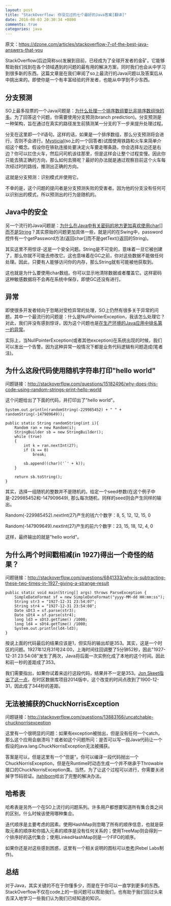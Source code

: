 ```yaml
---
layout: post
title: "StackOverflow: 你没见过的七个最好的Java答案[翻译]"
date: 2016-08-03 20:30:34 +0800
comments: true
categories: java
---
```


原文：<https://dzone.com/articles/stackoverflow-7-of-the-best-java-answers-that-you>

StackOverflow(后边简称so)发展到目前，已经成为了全球开发者的金矿。它能够帮助我们找到在各个领域遇到的问题的最有用的解决方案，同时我们也会从中学习到很多新的东西。这篇文章是在我们审阅了so上最流行的Java问题以及答案后从中挑出来的。即使你是一个有丰富经验的开发者，也能从中学到不少东西。

<!--more-->

## 分支预测

SO上最多投票的一个Java问题是：[为什么处理一个排序数组要比非排序数组快的多](http://stackoverflow.com/questions/11227809/why-is-it-faster-to-process-a-sorted-array-than-an-unsorted-array)。为了回答这个问题，你需要使用分支预测(branch prediction)。分支预测是一种架构，旨在通过在真实的路径发生前猜测某一分支的下一步来提升处理过程。

分支在这里即一个if语句。这样的话，如果是一个排序数组，那么分支预测将会进行，否则不会进行。[Mysticial](http://stackoverflow.com/questions/11227809/why-is-it-faster-to-process-a-sorted-array-than-an-unsorted-array/11227902#11227902)(so上的一个回答者)试图使用铁路和火车来简单介绍这个概念。假设你在铁轨连接处要决定火车要走哪条路，你会选择左边还是右边？你可以拦住火车，然后问司机该往那里，但是这样会让整个过程变慢。因此你只能去猜正确的方向，那么如何去猜呢？最好的办法就是通过观察目前这个火车每次经过时的路线，推测出正确的方向。

这就是分支预测：识别模式并使用它。

不幸的是，这个问题的提问者是分支预测失败的受害者。因为他的分支没有任何可以识别出的模式，所以预测出的行为是随机的。

## Java中的安全

另一个流行的Java问题是：[为什么在Java中有关密码的地方更加喜欢使用char[]而不是String](http://stackoverflow.com/questions/8881291/why-is-char-preferred-over-string-for-passwords-in-java)？其实原始的问题更加具体一些，就是问的在Swing中，password控件有一个getPassword方法(返回char[]而不是getText()返回的String)。

其实这里不用惊讶-这是一个安全问题。String是不可变的，意味着一旦它被创建了，那么你就不可能去修改它。这也意味着在GC之前，你对这些数据不能做任何处理。因此，只要有人能够访问你的内存，那么String就有可能被他获取到。

这也就是为什么要使用char数组。你可以显示地清除数据或者覆盖它。这样密码这种敏感数据将不会再在系统中保存，即使GC还没有进行。

## 异常

即使很多开发者倾向于忽略对受检异常的处理，SO上仍然有很多关于异常的问题。其中一个最流行的问题是：什么是NullPointerException，我该怎么处理它？对此，我们并没有感到惊讶，因为这个问题也是[在生产环境的Java应用中排名第一的异常](http://blog.takipi.com/the-top-10-exceptions-types-in-production-java-applications-based-on-1b-events/)。

实际上，当NullPointerException(或者其他exception)在系统出现的时候，我们可以发出一个告警。因为这种异常一般情况下都是业务代码逻辑有问题造成(笔者注)。

## 为什么这段代码使用随机字符串打印"hello world"

问题链接：<http://stackoverflow.com/questions/15182496/why-does-this-code-using-random-strings-print-hello-world>

这个问题给出了下面的代码，并打印出了"hello world"。

	System.out.println(randomString(-229985452) + " " + randomString(-147909649));
	
	public static String randomString(int i){
	    Random ran = new Random(i);
	    StringBuilder sb = new StringBuilder();
	    while (true)
	    {
	        int k = ran.nextInt(27);
	        if (k == 0)
	            break;

	        sb.append((char)('`' + k));
	    }

	    return sb.toString();
	}
	
其实，选择一组随机的整数并不是随机的。给定一个seed参数(在这个例子中是-229985452和-147909649), 那么每次随机，同样的seed则会产生同样的输出。

Random(-229985452).nextInt(27)产生的钱六个数字：8, 5, 12, 12, 15, 0

Random(-147909649).nextInt(27)产生的前六个数字：23, 15, 18, 12, 4, 0

这样，最终输出的就是"hello world"。

## 为什么两个时间戳相减(in 1927)得出一个奇怪的结果？

问题链接：<http://stackoverflow.com/questions/6841333/why-is-subtracting-these-two-times-in-1927-giving-a-strange-result>

	public static void main(String[] args) throws ParseException {
	    SimpleDateFormat sf = new SimpleDateFormat("yyyy-MM-dd HH:mm:ss");  
	    String str3 = "1927-12-31 23:54:07";  
	    String str4 = "1927-12-31 23:54:08";  
	    Date sDt3 = sf.parse(str3);  
	    Date sDt4 = sf.parse(str4);  
	    long ld3 = sDt3.getTime() /1000;  
	    long ld4 = sDt4.getTime() /1000;
	    System.out.println(ld4-ld3);
	}

按说上面的代码最后的结果应该是1，但实际的输出却是353。其实，这是一个时区的问题。1927年12月31号24:00，上海时间往回调整了5分钟52秒，因此"1927-12-31 23:54:08"发生了两次，Java将后面一次实例化成了本地的这个时间。因此和前一秒的差距成了353。

我们需要指出，如果你试着来运行这段代码，结果并不一定是353。[Jon Skeet指出了这一点](http://stackoverflow.com/a/6841479/5982245)，在时区数据库项目2014版中，这个改变的时间点改到了1900-12-31，因此成了344秒的差距。

## 无法被捕获的ChuckNorrisException

问题链接：<http://stackoverflow.com/questions/13883166/uncatchable-chucknorrisexception>

这里有一个很明显的问题：如果有exception被抛出，但是没有任何一个catch，那么这个应用会崩溃吗？或者如这个问题所问：是否可以写一段Java代码让一个假设的java.lang.ChuckNorrisException无法被捕获。

答案是可以，但是这里有一个"但是"。你可以编译一段代码抛出一个ChuckNorrisException，但是在Runtime时动态生成一个并不继承于Throwable接口的ChuckNorrisException类。当然，为了让这个过程可以进行，你需要关闭掉字节码验证。[jtahlborn](http://stackoverflow.com/a/13883510/5982245)给出了完整的解决办法。

## 哈希表

哈希表是另外一个在SO上流行的问题系列。许多用户都想要知道所有集合类之间的区别，什么时候该使用哪种集合。

迭代顺序是主要考虑的因素。使用HashMap则忽略了所有的顺序信息，也就是获取元素的顺序和你插入元素的顺序是没有任何关系的；使用TreeMap则会得到一个排序好的迭代集合；使用LinkedHashMap则是一个FIFO的顺序。

如果你还是对这些感到困惑，这里有一个相关说明的图标可以[参考](http://zeroturnaround.com/wp-content/uploads/2016/04/Java-Collections-cheat-sheet.png)(Rebel Labs制作)。

## 总结

对于Java，其实关键的不在于你懂多少，而是在于你可以一直学到更多的东西。StackOverflow不仅在code上的一些问题可以帮助我们，也有助于我们回过头来去深入地学习一些我们认为我们已经知道的知识。